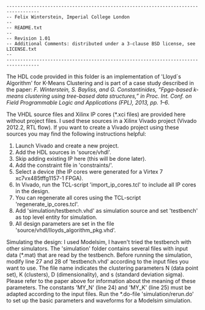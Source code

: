     ----------------------------------------------------------------------------------
    -- Felix Winterstein, Imperial College London
    -- 
    -- README.txt
    -- 
    -- Revision 1.01
    -- Additional Comments: distributed under a 3-clause BSD license, see LICENSE.txt
    -- 
    ----------------------------------------------------------------------------------

The HDL code provided in this folder is an implementation of 'Lloyd`s Algorithm' for K-Means Clustering and is part of a case study described in the paper:
_F. Winterstein, S. Bayliss, and G. Constantinides, “Fpga-based k-means clustering using tree-based data structures,”
in Proc. Int. Conf. on Field Programmable Logic and Applications (FPL), 2013, pp. 1–6_.

The VHDL source files and Xilinx IP cores (*.xci files) are provided here without project files.
I used these sources in a Xilinx Vivado project (Vivado 2012.2, RTL flow).
If you want to create a Vivado project using these sources you may find the following instructions helpful:

1. Launch Vivado and create a new project.
2. Add the HDL sources in 'source/vhdl'.
3. Skip adding existing IP here (this will be done later).
4. Add the constraint file in 'constraints/'.
5. Select a device (the IP cores were generated for a Virtex 7 xc7vx485tffg1157-1 FPGA).
6. In Vivado, run the TCL-script 'import_ip_cores.tcl' to include all IP cores in the design.
7. You can regenerate all cores using the TCL-script 'regenerate_ip_cores.tcl'.
8. Add 'simulation/testbench.vhd' as simulation source and set 'testbench' as top level entity for simulation.
9. All design parameters are set in the file 'source/vhdl/lloyds_algorithm_pkg.vhd'.

Simulating the design:
I used Modelsim, I haven't tried the testbench with other simulators.
The 'simulation' folder contains several files with input data (*.mat) that are read by the testbench.
Before running the simulation, modify line 27 and 28 of 'testbench.vhd' according to the input files you want to use.
The file name indicates the clustering parameters N (data point set), K (clusters), D (dimensionality), and s (standard deviation sigma). 
Please refer to the paper above for information about the meaning of these parameters. The constants 'MY_N' (line 24) and 'MY_K' (line 25) must be adapted according to the input files.
Run the *.do-file 'simulation/rerun.do' to set up the basic parameters and waveforms for a Modelsim simulation.
